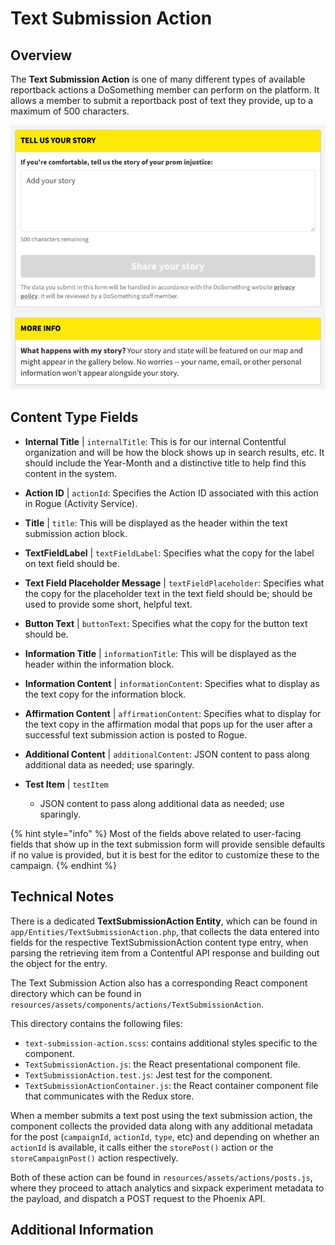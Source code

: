 # Text Submission Action

## Overview

The **Text Submission Action** is one of many different types of available reportback actions a DoSomething member can perform on the platform. It allows a member to submit a reportback post of text they provide, up to a maximum of 500 characters.

![Example Text Submission Action](../../.gitbook/assets/text-submission-action-user-interface.png)

## Content Type Fields

- **Internal Title** | `internalTitle`: This is for our internal Contentful organization and will be how the block shows up in search results, etc. It should include the Year-Month and a distinctive title to help find this content in the system.
- **Action ID** | `actionId`: Specifies the Action ID associated with this action in Rogue (Activity Service).
- **Title** | `title`: This will be displayed as the header within the text submission action block.
- **TextFieldLabel** | `textFieldLabel`: Specifies what the copy for the label on text field should be.
- **Text Field Placeholder Message** | `textFieldPlaceholder`: Specifies what the copy for the placeholder text in the text field should be; should be used to provide some short, helpful text.
- **Button Text** | `buttonText`: Specifies what the copy for the button text should be.
- **Information Title** | `informationTitle`: This will be displayed as the header within the information block.
- **Information Content** | `informationContent`: Specifies what to display as the text copy for the information block.
- **Affirmation Content** | `affirmationContent`: Specifies what to display for the text copy in the affirmation modal that pops up for the user after a successful text submission action is posted to Rogue.
- **Additional Content** | `additionalContent`: JSON content to pass along additional data as needed; use sparingly.

- **Test Item** | `testItem`
  - JSON content to pass along additional data as needed; use sparingly.

{% hint style="info" %}
Most of the fields above related to user-facing fields that show up in the text submission form will provide sensible defaults if no value is provided, but it is best for the editor to customize these to the campaign.
{% endhint %}

## Technical Notes

There is a dedicated **TextSubmissionAction Entity**, which can be found in `app/Entities/TextSubmissionAction.php`, that collects the data entered into fields for the respective TextSubmissionAction content type entry, when parsing the retrieving item from a Contentful API response and building out the object for the entry.

The Text Submission Action also has a corresponding React component directory which can be found in `resources/assets/components/actions/TextSubmissionAction`.

This directory contains the following files:

- `text-submission-action.scss`: contains additional styles specific to the component.
- `TextSubmissionAction.js`: the React presentational component file.
- `TextSubmissionAction.test.js`: Jest test for the component.
- `TextSubmissionActionContainer.js`: the React container component file that communicates with the Redux store.

When a member submits a text post using the text submission action, the component collects the provided data along with any additional metadata for the post (`campaignId`, `actionId`, `type`, etc) and depending on whether an `actionId` is available, it calls either the `storePost()` action or the `storeCampaignPost()` action respectively.

Both of these action can be found in `resources/assets/actions/posts.js`, where they proceed to attach analytics and sixpack experiment metadata to the payload, and dispatch a POST request to the Phoenix API.

## Additional Information

<!-- Extra information that could be helpful. -->
